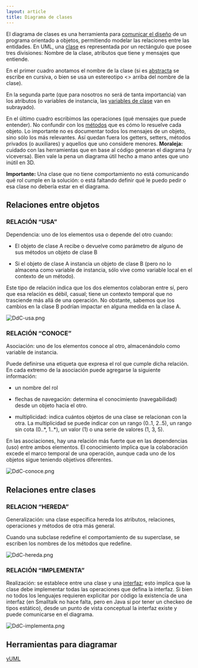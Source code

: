 ```yaml
---
layout: article
title: Diagrama de clases
---
```

El diagrama de clases es una herramienta para [comunicar el diseño](comunicacion.md) de un programa orientado a objetos, permitiendo modelar las relaciones entre las entidades. En UML, una [clase](clases.md) es representada por un rectángulo que posee tres divisiones: Nombre de la clase, atributos que tiene y mensajes que entiende.

En el primer cuadro anotamos el nombre de la clase (si es [abstracta](herencia-clase-abstracta.md) se escribe en cursiva, o bien se usa un estereotipo &lt;<abstract>&gt; arriba del nombre de la clase).

En la segunda parte (que para nosotros no será de tanta importancia) van los atributos (o variables de instancia, las [variables de clase](variables-y-metodos-de-clase.md) van en subrayado).

En el último cuadro escribimos las operaciones (qué mensajes que puede entender). No confundir con los [métodos](mensajes-y-metodos.md) que es cómo lo resuelve cada objeto. Lo importante no es documentar todos los mensajes de un objeto, sino sólo los más relevantes. Así quedan fuera los getters, setters, métodos privados (o auxiliares) y aquellos que uno considere menores. **Moraleja:** cuidado con las herramientas que en base al código generan el diagrama (y viceversa). Bien vale la pena un diagrama útil hecho a mano antes que uno inútil en 3D.

**Importante:** Una clase que no tiene comportamiento no está comunicando qué rol cumple en la solución: o está faltando definir qué le puedo pedir o esa clase no debería estar en el diagrama.

Relaciones entre objetos
------------------------

### RELACIÓN “USA”

Dependencia: uno de los elementos usa o depende del otro cuando:

-   El objeto de clase A recibe o devuelve como parámetro de alguno de sus métodos un objeto de clase B

<!-- -->

-   Si el objeto de clase A instancia un objeto de clase B (pero no lo almacena como variable de instancia, sólo vive como variable local en el contexto de un método).

Este tipo de relación indica que los dos elementos colaboran entre sí, pero que esa relación es débil, casual; tiene un contexto temporal que no trasciende más allá de una operación. No obstante, sabemos que los cambios en la clase B podrían impactar en alguna medida en la clase A.

![](DdC-usa.png "DdC-usa.png")

### RELACIÓN “CONOCE”

Asociación: uno de los elementos conoce al otro, almacenándolo como variable de instancia.

Puede definirse una etiqueta que expresa el rol que cumple dicha relación. En cada extremo de la asociación puede agregarse la siguiente información:

-   un nombre del rol

<!-- -->

-   flechas de navegación: determina el conocimiento (navegabilidad) desde un objeto hacia el otro.

<!-- -->

-   multiplicidad: indica cuántos objetos de una clase se relacionan con la otra. La multiplicidad se puede indicar con un rango (0..1, 2..5), un rango sin cota (0..\*, 1..\*), un valor (1) o una serie de valores (1, 3, 5).

En las asociaciones, hay una relación más fuerte que en las dependencias (uso) entre ambos elementos. El conocimiento implica que la colaboración excede el marco temporal de una operación, aunque cada uno de los objetos sigue teniendo objetivos diferentes.

![](DdC-conoce.png "DdC-conoce.png")

Relaciones entre clases
-----------------------

### RELACION “HEREDA”

Generalización: una clase específica hereda los atributos, relaciones, operaciones y métodos de otra más general.

Cuando una subclase redefine el comportamiento de su superclase, se escriben los nombres de los métodos que redefine.

![](DdC-hereda.png "DdC-hereda.png")

### RELACIÓN “IMPLEMENTA”

Realización: se establece entre una clase y una [interfaz](interfaz.md); esto implica que la clase debe implementar todas las operaciones que defina la interfaz. Si bien no todos los lenguajes requieren explicitar por código la existencia de una interfaz (en Smalltalk no hace falta, pero en Java sí por tener un checkeo de tipos estático), desde un punto de vista conceptual la interfaz existe y puede comunicarse en el diagrama.

![](DdC-implementa.png "DdC-implementa.png")

Herramientas para diagramar
---------------------------

[yUML](http://yuml.me/)
